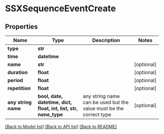 # SSXSequenceEventCreate


## Properties
Name | Type | Description | Notes
------------ | ------------- | ------------- | -------------
**type** | **str** |  | 
**time** | **datetime** |  | 
**name** | **str** |  | [optional] 
**duration** | **float** |  | [optional] 
**period** | **float** |  | [optional] 
**repetition** | **float** |  | [optional] 
**any string name** | **bool, date, datetime, dict, float, int, list, str, none_type** | any string name can be used but the value must be the correct type | [optional]

[[Back to Model list]](../README.md#documentation-for-models) [[Back to API list]](../README.md#documentation-for-api-endpoints) [[Back to README]](../README.md)


